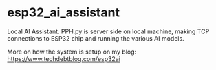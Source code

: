 # esp32_ai_assistant
Local AI Assistant. PPH.py is server side on local machine, making TCP connections to ESP32 chip and running the various AI models.

More on how the system is setup on my blog: https://www.techdebtblog.com/esp32ai
